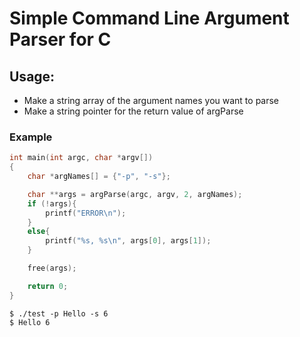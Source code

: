 # Simple Command Line Argument Parser for C

## Usage:
- Make a string array of the argument names you want to parse
- Make a string pointer for the return value of argParse

### Example

```c
int main(int argc, char *argv[])
{
    char *argNames[] = {"-p", "-s"};

    char **args = argParse(argc, argv, 2, argNames);
    if (!args){
        printf("ERROR\n");
    }
    else{
        printf("%s, %s\n", args[0], args[1]);
    }

    free(args);

    return 0;
}
```

```
$ ./test -p Hello -s 6
$ Hello 6
```
